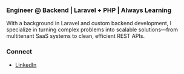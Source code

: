 ### Engineer @ Backend | Laravel + PHP | Always Learning
With a background in Laravel and custom backend development, I specialize in turning complex problems into scalable solutions—from multitenant SaaS systems to clean, efficient REST APIs.

### Connect
- [LinkedIn](https://www.linkedin.com/in/lokeshrangani)
